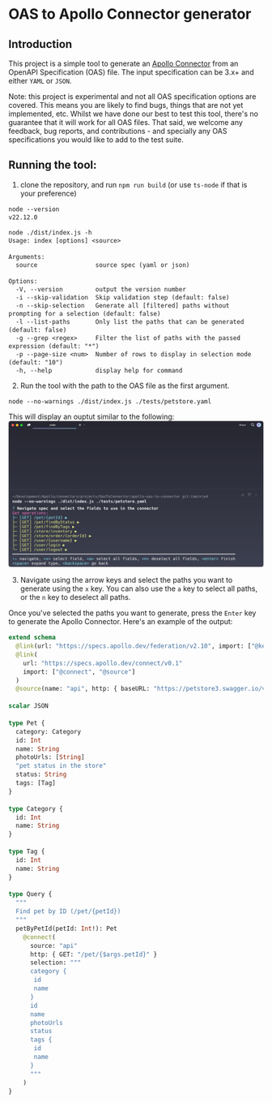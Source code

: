 # OAS to Apollo Connector generator

## Introduction

This project is a simple tool to generate an [Apollo Connector](https://www.apollographql.com/graphos/apollo-connectors) 
from an OpenAPI Specification (OAS) file. The input specification can be 3.x+ and either `YAML` or `JSON`. 

Note: this project is experimental and not all OAS specification options are covered. This means you are likely to 
find bugs, things that are not yet implemented, etc. Whilst we have done our best to test this tool, there's no
guarantee that it will work for all OAS files. That said, we welcome any feedback, bug reports, and contributions - and
specially any OAS specifications you would like to add to the test suite.

## Running the tool:

1. clone the repository, and run `npm run build` (or use `ts-node` if that is your preference)

```shell
node --version
v22.12.0
```

```shell
node ./dist/index.js -h
Usage: index [options] <source>

Arguments:
  source                source spec (yaml or json)

Options:
  -V, --version         output the version number
  -i --skip-validation  Skip validation step (default: false)
  -n --skip-selection   Generate all [filtered] paths without prompting for a selection (default: false)
  -l --list-paths       Only list the paths that can be generated (default: false)
  -g --grep <regex>     Filter the list of paths with the passed expression (default: "*")
  -p --page-size <num>  Number of rows to display in selection mode (default: "10")
  -h, --help            display help for command
```

2. Run the tool with the path to the OAS file as the first argument. 

```shell
node --no-warnings ./dist/index.js ./tests/petstore.yaml
```

This will display an ouptut similar to the following:
![Screenshot showing a list of paths available to generate](./docs/screenshot-01.png)

3. Navigate using the arrow keys and select the paths you want to generate using the `x` key. You can also use the `a`
key to select all paths, or the `n` key to deselect all paths.

Once you've selected the paths you want to generate, press the `Enter` key to generate the Apollo Connector. Here's
an example of the output:

```graphql
extend schema
  @link(url: "https://specs.apollo.dev/federation/v2.10", import: ["@key"])
  @link(
    url: "https://specs.apollo.dev/connect/v0.1"
    import: ["@connect", "@source"]
  )
  @source(name: "api", http: { baseURL: "https://petstore3.swagger.io/v3" })

scalar JSON

type Pet {
  category: Category
  id: Int
  name: String
  photoUrls: [String]
  "pet status in the store"
  status: String
  tags: [Tag]
}

type Category {
  id: Int
  name: String
}

type Tag {
  id: Int
  name: String
}

type Query {
  """
  Find pet by ID (/pet/{petId})
  """
  petByPetId(petId: Int!): Pet
    @connect(
      source: "api"
      http: { GET: "/pet/{$args.petId}" }
      selection: """
      category {
       id
       name
      }
      id
      name
      photoUrls
      status
      tags {
       id
       name
      }
      """
    )
}
```